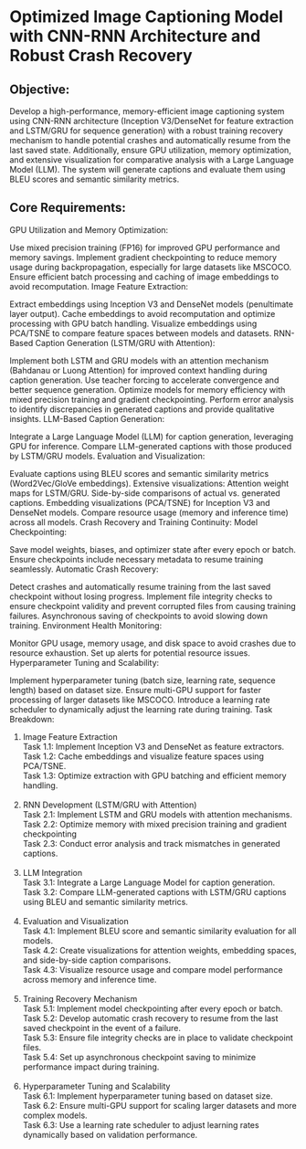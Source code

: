 # Optimized Image Captioning Model with CNN-RNN Architecture and Robust Crash Recovery


## Objective:
Develop a high-performance, memory-efficient image captioning system using CNN-RNN architecture (Inception V3/DenseNet for feature extraction and LSTM/GRU for sequence generation) with a robust training recovery mechanism to handle potential crashes and automatically resume from the last saved state. Additionally, ensure GPU utilization, memory optimization, and extensive visualization for comparative analysis with a Large Language Model (LLM). The system will generate captions and evaluate them using BLEU scores and semantic similarity metrics.

## Core Requirements:
GPU Utilization and Memory Optimization:

Use mixed precision training (FP16) for improved GPU performance and memory savings.
Implement gradient checkpointing to reduce memory usage during backpropagation, especially for large datasets like MSCOCO.
Ensure efficient batch processing and caching of image embeddings to avoid recomputation.
Image Feature Extraction:

Extract embeddings using Inception V3 and DenseNet models (penultimate layer output).
Cache embeddings to avoid recomputation and optimize processing with GPU batch handling.
Visualize embeddings using PCA/TSNE to compare feature spaces between models and datasets.
RNN-Based Caption Generation (LSTM/GRU with Attention):

Implement both LSTM and GRU models with an attention mechanism (Bahdanau or Luong Attention) for improved context handling during caption generation.
Use teacher forcing to accelerate convergence and better sequence generation.
Optimize models for memory efficiency with mixed precision training and gradient checkpointing.
Perform error analysis to identify discrepancies in generated captions and provide qualitative insights.
LLM-Based Caption Generation:

Integrate a Large Language Model (LLM) for caption generation, leveraging GPU for inference.
Compare LLM-generated captions with those produced by LSTM/GRU models.
Evaluation and Visualization:

Evaluate captions using BLEU scores and semantic similarity metrics (Word2Vec/GloVe embeddings).
Extensive visualizations:
Attention weight maps for LSTM/GRU.
Side-by-side comparisons of actual vs. generated captions.
Embedding visualizations (PCA/TSNE) for Inception V3 and DenseNet models.
Compare resource usage (memory and inference time) across all models.
Crash Recovery and Training Continuity:
Model Checkpointing:

Save model weights, biases, and optimizer state after every epoch or batch.
Ensure checkpoints include necessary metadata to resume training seamlessly.
Automatic Crash Recovery:

Detect crashes and automatically resume training from the last saved checkpoint without losing progress.
Implement file integrity checks to ensure checkpoint validity and prevent corrupted files from causing training failures.
Asynchronous saving of checkpoints to avoid slowing down training.
Environment Health Monitoring:

Monitor GPU usage, memory usage, and disk space to avoid crashes due to resource exhaustion.
Set up alerts for potential resource issues.
Hyperparameter Tuning and Scalability:

Implement hyperparameter tuning (batch size, learning rate, sequence length) based on dataset size.
Ensure multi-GPU support for faster processing of larger datasets like MSCOCO.
Introduce a learning rate scheduler to dynamically adjust the learning rate during training.
Task Breakdown:


1. Image Feature Extraction <br>
Task 1.1: Implement Inception V3 and DenseNet as feature extractors.<br>
Task 1.2: Cache embeddings and visualize feature spaces using PCA/TSNE.<br>
Task 1.3: Optimize extraction with GPU batching and efficient memory handling.<br><br>
2. RNN Development (LSTM/GRU with Attention)<br>
Task 2.1: Implement LSTM and GRU models with attention mechanisms.<br>
Task 2.2: Optimize memory with mixed precision training and gradient checkpointing<br>
Task 2.3: Conduct error analysis and track mismatches in generated captions.<br><br>
3. LLM Integration <br>
Task 3.1: Integrate a Large Language Model for caption generation. <br>
Task 3.2: Compare LLM-generated captions with LSTM/GRU captions using BLEU and semantic similarity metrics. <br><br>
4. Evaluation and Visualization <br>
Task 4.1: Implement BLEU score and semantic similarity evaluation for all models. <br>
Task 4.2: Create visualizations for attention weights, embedding spaces, and side-by-side caption comparisons. <br>
Task 4.3: Visualize resource usage and compare model performance across memory and inference time. <br><br>
5. Training Recovery Mechanism <br>
Task 5.1: Implement model checkpointing after every epoch or batch. <br>
Task 5.2: Develop automatic crash recovery to resume from the last saved checkpoint in the event of a failure. <br>
Task 5.3: Ensure file integrity checks are in place to validate checkpoint files. <br>
Task 5.4: Set up asynchronous checkpoint saving to minimize performance impact during training. <br><br>
6. Hyperparameter Tuning and Scalability <br>
Task 6.1: Implement hyperparameter tuning based on dataset size. <br>
Task 6.2: Ensure multi-GPU support for scaling larger datasets and more complex models. <br>
Task 6.3: Use a learning rate scheduler to adjust learning rates dynamically based on validation performance. <br>
